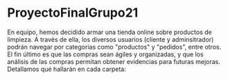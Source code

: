 # ProyectoFinalGrupo21
En equipo, hemos decidido armar una tienda online sobre productos de limpieza. A través de ella, los diversos usuarios (cliente y adminsitrador) podrán navegar por categorías como "productos" y "pedidos", entre otros.
El fin último es que las compras sean ágiles y organizadas, y que los análisis de las compras permitan obtener evidencias para futuras mejoras.
Detallamos qué hallarán en cada carpeta:
